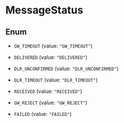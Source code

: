 

# MessageStatus

## Enum


* `GW_TIMEOUT` (value: `"GW_TIMEOUT"`)

* `DELIVERED` (value: `"DELIVERED"`)

* `DLR_UNCONFIRMED` (value: `"DLR_UNCONFIRMED"`)

* `DLR_TIMEOUT` (value: `"DLR_TIMEOUT"`)

* `RECEIVED` (value: `"RECEIVED"`)

* `GW_REJECT` (value: `"GW_REJECT"`)

* `FAILED` (value: `"FAILED"`)



